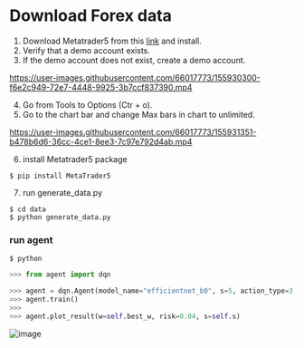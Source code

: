 # Download Forex data
1. Download Metatrader5 from this [link](https://www.metatrader5.com/en/download) and install.
2. Verify that a demo account exists.
3. If the demo account does not exist, create a demo account.

https://user-images.githubusercontent.com/66017773/155930300-f6e2c949-72e7-4448-9925-3b7ccf837390.mp4

4. Go from Tools to Options (Ctr + o).
5. Go to the chart bar and change Max bars in chart to unlimited.


https://user-images.githubusercontent.com/66017773/155931351-b478b6d6-36cc-4ce1-8ee3-7c97e792d4ab.mp4


6. install Metatrader5 package
```console
$ pip install MetaTrader5
```
7. run generate_data.py
```console
$ cd data
$ python generate_data.py
```

### run agent
```console
$ python
```

```python
>>> from agent import dqn

>>> agent = dqn.Agent(model_name="efficientnet_b0", s=5, action_type=3, pip_scale=1, n=1, loss_cut=False, use_device="tpu", dueling=False)
>>> agent.train()
>>>
>>> agent.plot_result(w=self.best_w, risk=0.04, s=self.s)
```
![image](https://github.com/nagikomo/forex-trading/blob/main/image/FireShot%20Capture%20002%20-%20forex-trading_dqn.ipynb%20at%20main%20%C2%B7%20nagikomo_forex-trading%20-%20github.com.png)
